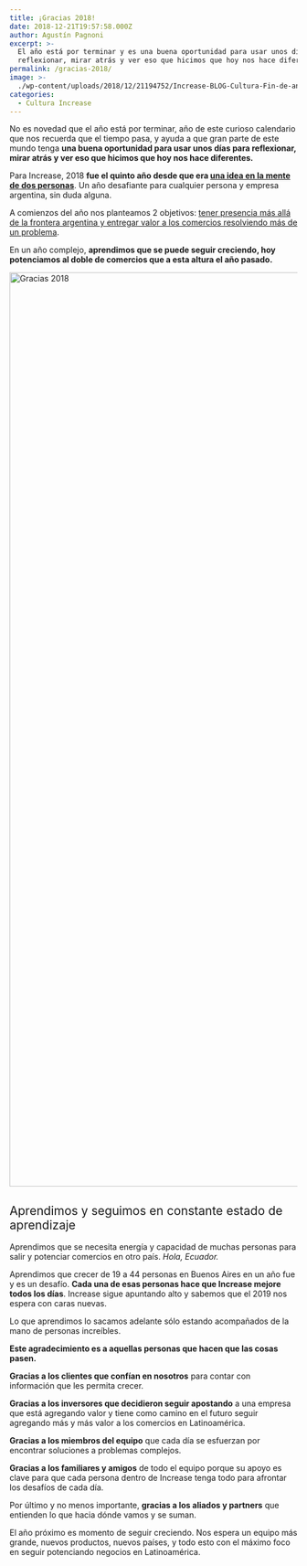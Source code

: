 ```yaml
---
title: ¡Gracias 2018!
date: 2018-12-21T19:57:58.000Z
author: Agustín Pagnoni
excerpt: >-
  El año está por terminar y es una buena oportunidad para usar unos días para
  reflexionar, mirar atrás y ver eso que hicimos que hoy nos hace diferentes.
permalink: /gracias-2018/
image: >-
  ./wp-content/uploads/2018/12/21194752/Increase-BLOG-Cultura-Fin-de-an%CC%83o-Blog-01.png
categories:
  - Cultura Increase
---
```

<span style="font-weight: 400;">No es novedad que el año está por terminar, año de este curioso calendario que nos recuerda que el tiempo pasa, y ayuda a que gran parte de este mundo tenga <strong>una buena oportunidad para usar unos días para reflexionar, mirar atrás y ver eso que hicimos que hoy nos hace diferentes.</strong></span>

<span style="font-weight: 400;">Para Increase, 2018 <strong>fue el quinto año desde que era <a href="https://increasecard.com/cuatro-anos-de-increase/">una idea en la mente de dos personas</a></strong>. Un año desafiante para cualquier persona y empresa argentina, sin duda alguna.</span>

<span style="font-weight: 400;">A comienzos del año nos planteamos 2 objetivos: <a href="https://increasecard.com/increase-recibe-usd-3m-para-afianzar-su-liderazgo-en-argentina-y-su-expansion-en-latam/">tener presencia más allá de la frontera argentina y entregar valor a los comercios resolviendo más de un problema</a>.</span>

<span style="font-weight: 400;">En un año complejo, <strong>aprendimos que se puede seguir creciendo, hoy potenciamos al doble de comercios que a esta altura el año pasado.</strong></span>

<img class="aligncenter wp-image-4477 size-full" src="https://d1nzec96y7u1ro.cloudfront.net/wp-content/uploads/2018/12/21195208/Gracias-2018.jpg" alt="Gracias 2018" width="2400" height="1600" srcset="https://d1nzec96y7u1ro.cloudfront.net/wp-content/uploads/2018/12/21195208/Gracias-2018.jpg 2400w, https://d1nzec96y7u1ro.cloudfront.net/wp-content/uploads/2018/12/21195208/Gracias-2018-300x200.jpg 300w, https://d1nzec96y7u1ro.cloudfront.net/wp-content/uploads/2018/12/21195208/Gracias-2018-768x512.jpg 768w, https://d1nzec96y7u1ro.cloudfront.net/wp-content/uploads/2018/12/21195208/Gracias-2018-1024x683.jpg 1024w" sizes="(max-width: 2400px) 100vw, 2400px" /> 

## <span style="font-weight: 400;">Aprendimos y seguimos en constante estado de aprendizaje</span>

<span style="font-weight: 400;">Aprendimos que se necesita energía y capacidad de muchas personas para salir y potenciar comercios en otro país. </span>_<span style="font-weight: 400;">Hola, Ecuador.</span>_

<span style="font-weight: 400;">Aprendimos que crecer de 19 a 44 personas en Buenos Aires en un año fue y es un desafío. <strong>Cada una de esas personas hace que Increase mejore todos los días</strong>. Increase sigue apuntando alto y sabemos que el 2019 nos espera con caras nuevas.</span>

<span style="font-weight: 400;">Lo que aprendimos lo sacamos adelante sólo estando acompañados de la mano de personas increíbles.</span>

**Este agradecimiento es a aquellas personas que hacen que las cosas pasen.**

<span style="font-weight: 400;"><strong>Gracias a los clientes que confían en nosotros</strong> para contar con información que les permita crecer.</span>

<span style="font-weight: 400;"><strong>Gracias a los inversores que decidieron seguir apostando</strong> a una empresa que está agregando valor y tiene como camino en el futuro seguir agregando más y más valor a los comercios en Latinoamérica.</span>

**Gracias a los miembros del equipo** que cada día se esfuerzan por encontrar soluciones a problemas complejos.

<span style="font-weight: 400;"><strong>Gracias a los familiares y amigos</strong> de todo el equipo porque su apoyo es clave para que cada persona dentro de Increase tenga todo para afrontar los desafíos de cada día.</span>

<span style="font-weight: 400;">Por último y no menos importante, <strong>gracias a los aliados y partners</strong> que entienden lo que hacia dónde vamos y se suman.</span>

<span style="font-weight: 400;">El año próximo es momento de seguir creciendo. Nos espera un equipo más grande, nuevos productos, nuevos países, y todo esto con el máximo foco en seguir potenciando negocios en Latinoamérica.</span>
